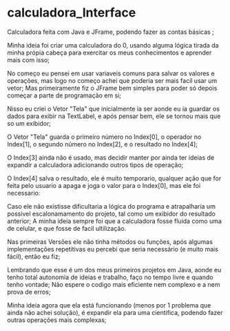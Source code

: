 # calculadora_Interface
Calculadora feita com Java e JFrame, podendo fazer as contas básicas ;

Minha ideia foi criar uma calculadora do 0, usando alguma lógica tirada da minha própia cabeça para exercitar os meus conhecimentos e aprender mais com isso;

No começo eu pensei em usar variaveis comuns para salvar os valores e operações, mas logo no começo achei que poderia ser mais facil usar um vetor;
Mas primeiramente fiz o JFrame bem simples para poder só depois começar a parte de programação em si;

Nisso eu criei o Vetor "Tela" que inicialmente ia ser aonde eu ia guardar os dados para exibir na TextLabel, e após pensar bem, ele se tornou mais que so um exibidor;

O Vetor "Tela" guarda o primeiro número no Index[0], o operador no Index[1], o segundo número no Index[2], e o resultado no Index[4];

O Index[3] ainda não é usado, mas decidir manter por ainda ter ideias de expandir a calculadora adicionando outros tipos de operação;

O Index[4] salva o resultado, ele é muito temporario, qualquer ação que for feita pelo usuario a apaga e joga o valor para o Index[0], mas ele foi necessario:

Caso ele não existisse dificultaria a lógica do programa e atrapalharia um possivel escalonamamento do projeto, tal como um exibidor do resultado anterior;
A minha ideia sempre foi que a calculadora fosse fluida como uma de celular, e que fosse de facil ultilização.



Nas primeiras Versões ele não tinha métodos ou funções, após algumas implementações repetitivas eu percebi que seria necessário (e muito mais fácil), então eu fiz;

Lembrando que esse é um dos meus primeiros projetos em Java, aonde eu tenho total autonomia de ideias e trabalho, faço no tempo livre e quando tenho vontade;
Não espere o codigo mais eficiente nem complexo e a nem prova de erros;

Minha ideia agora que ela está funcionando (menos por 1 problema que ainda não achei solução), é expandir ela para uma cientifica, podendo fazer outras operações mais complexas;
